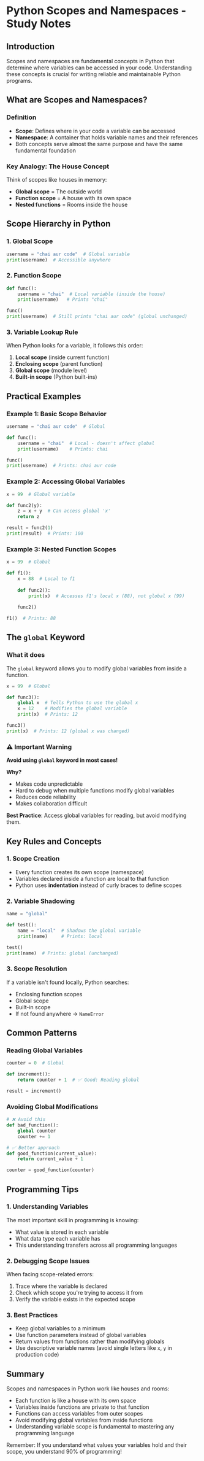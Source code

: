 # Python Scopes and Namespaces - Study Notes

## Introduction
Scopes and namespaces are fundamental concepts in Python that determine where variables can be accessed in your code. Understanding these concepts is crucial for writing reliable and maintainable Python programs.

## What are Scopes and Namespaces?

### Definition
- **Scope**: Defines where in your code a variable can be accessed
- **Namespace**: A container that holds variable names and their references
- Both concepts serve almost the same purpose and have the same fundamental foundation

### Key Analogy: The House Concept
Think of scopes like houses in memory:
- **Global scope** = The outside world
- **Function scope** = A house with its own space
- **Nested functions** = Rooms inside the house

## Scope Hierarchy in Python

### 1. Global Scope
```python
username = "chai aur code"  # Global variable
print(username)  # Accessible anywhere
```

### 2. Function Scope
```python
def func():
    username = "chai"  # Local variable (inside the house)
    print(username)   # Prints "chai"

func()
print(username)  # Still prints "chai aur code" (global unchanged)
```

### 3. Variable Lookup Rule
When Python looks for a variable, it follows this order:
1. **Local scope** (inside current function)
2. **Enclosing scope** (parent function)
3. **Global scope** (module level)
4. **Built-in scope** (Python built-ins)

## Practical Examples

### Example 1: Basic Scope Behavior
```python
username = "chai aur code"  # Global

def func():
    username = "chai"  # Local - doesn't affect global
    print(username)    # Prints: chai

func()
print(username)  # Prints: chai aur code
```

### Example 2: Accessing Global Variables
```python
x = 99  # Global variable

def func2(y):
    z = x + y  # Can access global 'x'
    return z

result = func2(1)
print(result)  # Prints: 100
```

### Example 3: Nested Function Scopes
```python
x = 99  # Global

def f1():
    x = 88  # Local to f1
    
    def func2():
        print(x)  # Accesses f1's local x (88), not global x (99)
    
    func2()

f1()  # Prints: 88
```

## The `global` Keyword

### What it does
The `global` keyword allows you to modify global variables from inside a function.

```python
x = 99  # Global

def func3():
    global x  # Tells Python to use the global x
    x = 12    # Modifies the global variable
    print(x)  # Prints: 12

func3()
print(x)  # Prints: 12 (global x was changed)
```

### ⚠️ Important Warning
**Avoid using `global` keyword in most cases!**

**Why?**
- Makes code unpredictable
- Hard to debug when multiple functions modify global variables
- Reduces code reliability
- Makes collaboration difficult

**Best Practice**: Access global variables for reading, but avoid modifying them.

## Key Rules and Concepts

### 1. Scope Creation
- Every function creates its own scope (namespace)
- Variables declared inside a function are local to that function
- Python uses **indentation** instead of curly braces to define scopes

### 2. Variable Shadowing
```python
name = "global"

def test():
    name = "local"  # Shadows the global variable
    print(name)     # Prints: local

test()
print(name)  # Prints: global (unchanged)
```

### 3. Scope Resolution
If a variable isn't found locally, Python searches:
- Enclosing function scopes
- Global scope
- Built-in scope
- If not found anywhere → `NameError`

## Common Patterns

### Reading Global Variables
```python
counter = 0  # Global

def increment():
    return counter + 1  # ✅ Good: Reading global

result = increment()
```

### Avoiding Global Modifications
```python
# ❌ Avoid this
def bad_function():
    global counter
    counter += 1

# ✅ Better approach
def good_function(current_value):
    return current_value + 1

counter = good_function(counter)
```

## Programming Tips

### 1. Understanding Variables
The most important skill in programming is knowing:
- What value is stored in each variable
- What data type each variable has
- This understanding transfers across all programming languages

### 2. Debugging Scope Issues
When facing scope-related errors:
1. Trace where the variable is declared
2. Check which scope you're trying to access it from
3. Verify the variable exists in the expected scope

### 3. Best Practices
- Keep global variables to a minimum
- Use function parameters instead of global variables
- Return values from functions rather than modifying globals
- Use descriptive variable names (avoid single letters like `x`, `y` in production code)

## Summary

Scopes and namespaces in Python work like houses and rooms:
- Each function is like a house with its own space
- Variables inside functions are private to that function
- Functions can access variables from outer scopes
- Avoid modifying global variables from inside functions
- Understanding variable scope is fundamental to mastering any programming language

Remember: If you understand what values your variables hold and their scope, you understand 90% of programming!
